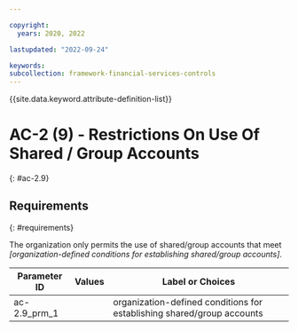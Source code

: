 ```yaml
---

copyright:
  years: 2020, 2022

lastupdated: "2022-09-24"

keywords: 
subcollection: framework-financial-services-controls
---
```


{{site.data.keyword.attribute-definition-list}}

         
# AC-2 (9) - Restrictions On Use Of Shared / Group Accounts
{: #ac-2.9}

## Requirements
{: #requirements}

The organization only permits the use of shared/group accounts that meet _[organization-defined conditions for establishing shared/group accounts]_.

| Parameter ID | Values | Label or Choices |
|---|---|---|
| ac-2.9_prm_1 |  | organization-defined conditions for establishing shared/group accounts |

